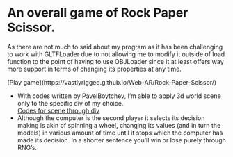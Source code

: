<h1>An overall game of Rock Paper Scissor. </h1>
<p>As there are not much to said about my program as it has been challenging to work with GLTFLoader due to not allowing me to modify it outside of load function to the point of having to use OBJLoader since it at least offers way more support in terms of changing its properties at any time. 
</p>
[Play game](https://vastlyrigged.github.io/Web-AR/Rock-Paper-Scissor/)

- With codes written by PavelBoytchev, I’m able to apply 3d world scene only to the specific div of my choice. <br>
[Codes for scene through div](https://discourse.threejs.org/t/how-can-i-put-my-scene-inside-a-html-div/49247/2) 
- Although the computer is the second player it selects its decision making is akin of spinning a wheel, changing its values (and in turn the models) in various amount of time until it stops which the computer has made its decision. In a shorter sentence you’ll win or lose purely through RNG’s.  
